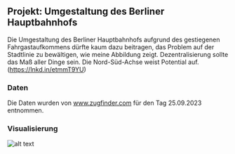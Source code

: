 ## Projekt: Umgestaltung des Berliner Hauptbahnhofs

Die Umgestaltung des Berliner Hauptbahnhofs aufgrund des gestiegenen Fahrgastaufkommens dürfte kaum dazu beitragen, das Problem auf der Stadtlinie zu bewältigen, wie meine Abbildung zeigt. Dezentralisierung sollte das Maß aller Dinge sein. Die Nord-Süd-Achse weist Potential auf.
(https://lnkd.in/etmmT9YU)

### Daten
Die Daten wurden von www.zugfinder.com für den Tag 25.09.2023 entnommen.

### Visualisierung
![alt text](https://github.com/JeanneDuPre/db_delay_zugfinder/blob/main/abfertigungszeiten_berliner_bahnh%C3%B6fe_DB.png)
